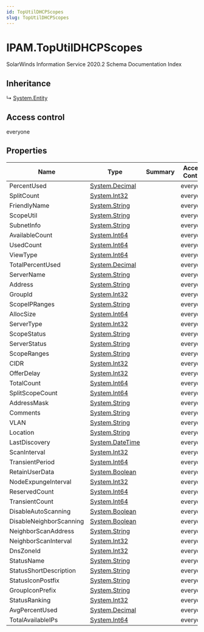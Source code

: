 ```yaml
---
id: TopUtilDHCPScopes
slug: TopUtilDHCPScopes
---
```


# IPAM.TopUtilDHCPScopes

SolarWinds Information Service 2020.2 Schema Documentation Index

## Inheritance

↳ [System.Entity](./../System/Entity)

## Access control

everyone

## Properties

| Name | Type | Summary | Access Control |
| ------ | ------ | ------ | ------ |
| PercentUsed | [System.Decimal](https://docs.microsoft.com/en-us/dotnet/api/system.decimal) |  | everyone |
| SplitCount | [System.Int32](https://docs.microsoft.com/en-us/dotnet/api/system.int32) |  | everyone |
| FriendlyName | [System.String](https://docs.microsoft.com/en-us/dotnet/api/system.string) |  | everyone |
| ScopeUtil | [System.String](https://docs.microsoft.com/en-us/dotnet/api/system.string) |  | everyone |
| SubnetInfo | [System.String](https://docs.microsoft.com/en-us/dotnet/api/system.string) |  | everyone |
| AvailableCount | [System.Int64](https://docs.microsoft.com/en-us/dotnet/api/system.int64) |  | everyone |
| UsedCount | [System.Int64](https://docs.microsoft.com/en-us/dotnet/api/system.int64) |  | everyone |
| ViewType | [System.Int64](https://docs.microsoft.com/en-us/dotnet/api/system.int64) |  | everyone |
| TotalPercentUsed | [System.Decimal](https://docs.microsoft.com/en-us/dotnet/api/system.decimal) |  | everyone |
| ServerName | [System.String](https://docs.microsoft.com/en-us/dotnet/api/system.string) |  | everyone |
| Address | [System.String](https://docs.microsoft.com/en-us/dotnet/api/system.string) |  | everyone |
| GroupId | [System.Int32](https://docs.microsoft.com/en-us/dotnet/api/system.int32) |  | everyone |
| ScopeIPRanges | [System.String](https://docs.microsoft.com/en-us/dotnet/api/system.string) |  | everyone |
| AllocSize | [System.Int64](https://docs.microsoft.com/en-us/dotnet/api/system.int64) |  | everyone |
| ServerType | [System.Int32](https://docs.microsoft.com/en-us/dotnet/api/system.int32) |  | everyone |
| ScopeStatus | [System.String](https://docs.microsoft.com/en-us/dotnet/api/system.string) |  | everyone |
| ServerStatus | [System.String](https://docs.microsoft.com/en-us/dotnet/api/system.string) |  | everyone |
| ScopeRanges | [System.String](https://docs.microsoft.com/en-us/dotnet/api/system.string) |  | everyone |
| CIDR | [System.Int32](https://docs.microsoft.com/en-us/dotnet/api/system.int32) |  | everyone |
| OfferDelay | [System.Int32](https://docs.microsoft.com/en-us/dotnet/api/system.int32) |  | everyone |
| TotalCount | [System.Int64](https://docs.microsoft.com/en-us/dotnet/api/system.int64) |  | everyone |
| SplitScopeCount | [System.Int64](https://docs.microsoft.com/en-us/dotnet/api/system.int64) |  | everyone |
| AddressMask | [System.String](https://docs.microsoft.com/en-us/dotnet/api/system.string) |  | everyone |
| Comments | [System.String](https://docs.microsoft.com/en-us/dotnet/api/system.string) |  | everyone |
| VLAN | [System.String](https://docs.microsoft.com/en-us/dotnet/api/system.string) |  | everyone |
| Location | [System.String](https://docs.microsoft.com/en-us/dotnet/api/system.string) |  | everyone |
| LastDiscovery | [System.DateTime](https://docs.microsoft.com/en-us/dotnet/api/system.datetime) |  | everyone |
| ScanInterval | [System.Int32](https://docs.microsoft.com/en-us/dotnet/api/system.int32) |  | everyone |
| TransientPeriod | [System.Int64](https://docs.microsoft.com/en-us/dotnet/api/system.int64) |  | everyone |
| RetainUserData | [System.Boolean](https://docs.microsoft.com/en-us/dotnet/api/system.boolean) |  | everyone |
| NodeExpungeInterval | [System.Int32](https://docs.microsoft.com/en-us/dotnet/api/system.int32) |  | everyone |
| ReservedCount | [System.Int64](https://docs.microsoft.com/en-us/dotnet/api/system.int64) |  | everyone |
| TransientCount | [System.Int64](https://docs.microsoft.com/en-us/dotnet/api/system.int64) |  | everyone |
| DisableAutoScanning | [System.Boolean](https://docs.microsoft.com/en-us/dotnet/api/system.boolean) |  | everyone |
| DisableNeighborScanning | [System.Boolean](https://docs.microsoft.com/en-us/dotnet/api/system.boolean) |  | everyone |
| NeighborScanAddress | [System.String](https://docs.microsoft.com/en-us/dotnet/api/system.string) |  | everyone |
| NeighborScanInterval | [System.Int32](https://docs.microsoft.com/en-us/dotnet/api/system.int32) |  | everyone |
| DnsZoneId | [System.Int32](https://docs.microsoft.com/en-us/dotnet/api/system.int32) |  | everyone |
| StatusName | [System.String](https://docs.microsoft.com/en-us/dotnet/api/system.string) |  | everyone |
| StatusShortDescription | [System.String](https://docs.microsoft.com/en-us/dotnet/api/system.string) |  | everyone |
| StatusIconPostfix | [System.String](https://docs.microsoft.com/en-us/dotnet/api/system.string) |  | everyone |
| GroupIconPrefix | [System.String](https://docs.microsoft.com/en-us/dotnet/api/system.string) |  | everyone |
| StatusRanking | [System.Int32](https://docs.microsoft.com/en-us/dotnet/api/system.int32) |  | everyone |
| AvgPercentUsed | [System.Decimal](https://docs.microsoft.com/en-us/dotnet/api/system.decimal) |  | everyone |
| TotalAvailableIPs | [System.Int64](https://docs.microsoft.com/en-us/dotnet/api/system.int64) |  | everyone |


